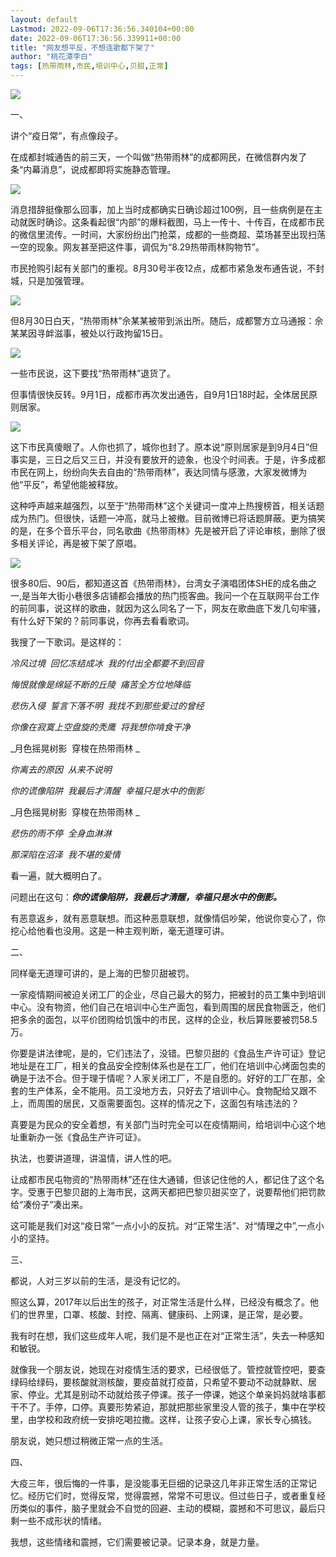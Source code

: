 ```yaml
---
layout: default
Lastmod: 2022-09-06T17:36:56.340104+00:00
date: 2022-09-06T17:36:56.339911+00:00
title: "网友想平反，不想连歌都下架了"
author: "桃花潭李白"
tags: [热带雨林,市民,培训中心,贝甜,正常]
---
```


![](https://images.weserv.nl/?url=https%3A//mmbiz.qpic.cn/mmbiz_jpg/ykwotKFPX0glQKbz6XZHrvnLSnmibjebiaow7ibfxsGocohI8icicV1nAw8qib5pI4ujqicVJs3MY8eMx5VcwHxHWkRBQ/640%3Fwx_fmt%3Djpeg)

  

一、

  

讲个“疫日常”，有点像段子。

  

在成都封城通告的前三天，一个叫做“热带雨林”的成都网民，在微信群内发了条“内幕消息”，说成都即将实施静态管理。

  

![](https://images.weserv.nl/?url=https%3A//mmbiz.qpic.cn/mmbiz_jpg/ykwotKFPX0glQKbz6XZHrvnLSnmibjebial8MicF3S8KZll5MQwwPVhf6AOkBvDl2PicWcYFJqK2xnR4RicicuSgo1iaw/640%3Fwx_fmt%3Djpeg)

  

消息措辞挺像那么回事，加上当时成都确实日确诊超过100例，且一些病例是在主动就医时确诊。这条看起很“内部”的爆料截图，马上一传十、十传百，在成都市民的微信里流传。一时间，大家纷纷出门抢菜，成都的一些商超、菜场甚至出现扫荡一空的现象。网友甚至把这件事，调侃为“8.29热带雨林购物节”。

市民抢购引起有关部门的重视。8月30号半夜12点，成都市紧急发布通告说，不封城，只是加强管理。

![](https://images.weserv.nl/?url=https%3A//mmbiz.qpic.cn/mmbiz_jpg/ykwotKFPX0glQKbz6XZHrvnLSnmibjebiawcZDuBCrKL1ib6GeWuNiboO5AibTNtYoI1w3JT4MtyHKCKzLRzzNOv1Gg/640%3Fwx_fmt%3Djpeg)

  

但8月30日白天，“热带雨林”佘某某被带到派出所。随后，成都警方立马通报：佘某某因寻衅滋事，被处以行政拘留15日。

  

![](https://images.weserv.nl/?url=https%3A//mmbiz.qpic.cn/mmbiz_jpg/ykwotKFPX0glQKbz6XZHrvnLSnmibjebiatsEOlfdyEEAv6GmI4ecCh3xibOpCO6t8NPcsUdeywB8xic8eRdJqKGkw/640%3Fwx_fmt%3Djpeg)

一些市民说，这下要找“热带雨林”退货了。

但事情很快反转。9月1日，成都市再次发出通告，自9月1日18时起，全体居民原则居家。

  

![](https://images.weserv.nl/?url=https%3A//mmbiz.qpic.cn/mmbiz_jpg/ykwotKFPX0glQKbz6XZHrvnLSnmibjebiaOQMzIPptZ3FXGU3HWMwPd8ibcpHyugdaj1qXyEM59jpP8DPpicRTVhjA/640%3Fwx_fmt%3Djpeg)

这下市民真傻眼了。人你也抓了，城你也封了。原本说“原则居家是到9月4日”但事实是，三日之后又三日，并没有要放开的迹象，也没个时间表。于是，许多成都市民在网上，纷纷向失去自由的“热带雨林”，表达同情与感激，大家发微博为他“平反”，希望他能被释放。

  

这种呼声越来越强烈，以至于“热带雨林”这个关键词一度冲上热搜榜首，相关话题成为热门。但很快，话题一冲高，就马上被撤。目前微博已将话题屏蔽。更为搞笑的是，在多个音乐平台，同名歌曲《热带雨林》先是被开启了评论审核，删除了很多相关评论，再是被下架了原唱。

  

![](https://images.weserv.nl/?url=https%3A//mmbiz.qpic.cn/mmbiz_jpg/ykwotKFPX0glQKbz6XZHrvnLSnmibjebiabic1ib328A6IAQOTlbPbRo6P3HI3NpBzRnhwkl5InD1Sy6OHe59MB4WA/640%3Fwx_fmt%3Djpeg)

  

很多80后、90后，都知道这首《热带雨林》，台湾女子演唱团体SHE的成名曲之一,是当年大街小巷很多店铺都会播放的热门揽客曲。我问一个在互联网平台工作的前同事，说这样的歌曲，就因为这么同名了一下，网友在歌曲底下发几句牢骚，有什么好下架的？前同事说，你再去看看歌词。

  

我搜了一下歌词。是这样的：

  

_冷风过境  回忆冻结成冰  我的付出全都要不到回音_

_悔恨就像是绵延不断的丘陵  痛苦全方位地降临_

_悲伤入侵  誓言下落不明  我找不到那些爱过的曾经_

_你像在寂寞上空盘旋的秃鹰  将我想你啃食干净_

_月色摇晃树影  穿梭在热带雨林 _

_你离去的原因  从来不说明_

_你的谎像陷阱  我最后才清醒  幸福只是水中的倒影_

  

_月色摇晃树影  穿梭在热带雨林 _

_悲伤的雨不停  全身血淋淋_

_那深陷在沼泽  我不堪的爱情_

  

看一遍，就大概明白了。

  

问题出在这句：_**你的谎像陷阱，我最后才清醒，幸福只是水中的倒影。**_

  

有恶意返乡，就有恶意联想。而这种恶意联想，就像情侣吵架，他说你变心了，你挖心给他看也没用。这是一种主观判断，毫无道理可讲。

  

二、

  

同样毫无道理可讲的，是上海的巴黎贝甜被罚。

  

一家疫情期间被迫关闭工厂的企业，尽自己最大的努力，把被封的员工集中到培训中心。没有物资，他们自己在培训中心生产面包，看到周围的居民食物匮乏，他们把多余的面包，以平价团购给饥饿中的市民，这样的企业，秋后算账要被罚58.5万。

  

你要是讲法律呢，是的，它们违法了，没错。巴黎贝甜的《食品生产许可证》登记地址是在工厂，相关的食品安全控制体系也是在工厂，他们在培训中心烤面包卖的确是于法不合。但于理于情呢？人家关闭工厂，不是自愿的。好好的工厂在那，全套的生产体系，全不能用。员工没地方去，只好去了培训中心。食物配给又跟不上，而周围的居民，又亟需要面包。这样的情况之下，这面包有啥违法的？

  

真要是为民众的安全着想，有关部门当时完全可以在疫情期间，给培训中心这个地址重新办一张《食品生产许可证》。

  

执法，也要讲道理，讲温情，讲人性的吧。

  

让成都市民屯物资的“热带雨林”还在住大通铺，但该记住他的人，都记住了这个名字。受惠于巴黎贝甜的上海市民，这两天都把巴黎贝甜买空了，说要帮他们把罚款给“凑份子”凑出来。

  

这可能是我们对这“疫日常”一点小小的反抗。对“正常生活”、对“情理之中”,一点小小的坚持。

  

三、

  

都说，人对三岁以前的生活，是没有记忆的。

  

照这么算，2017年以后出生的孩子，对正常生活是什么样，已经没有概念了。他们的世界里，口罩、核酸、封控、隔离、健康码、上网课，是正常，是必要。

  

我有时在想，我们这些成年人呢，我们是不是也正在对“正常生活”，失去一种感知和敏锐。

  

就像我一个朋友说，她现在对疫情生活的要求，已经很低了。管控就管控吧，要查绿码给绿码，要核酸就测核酸，要疫苗就打疫苗，只希望不要动不动就静默、居家、停业。尤其是别动不动就给孩子停课。孩子一停课，她这个单亲妈妈就啥事都干不了。手停，口停。真要形势紧迫，那就把那些家里没人管的孩子，集中在学校里，由学校和政府统一安排吃喝拉撒。这样，让孩子安心上课，家长专心搞钱。

  

朋友说，她只想过稍微正常一点的生活。

  

四、

  

大疫三年，很后悔的一件事，是没能事无巨细的记录这几年非正常生活的正常记忆。经历它们时，觉得反常，觉得震撼，常常不可思议。但过些日子，或者重复经历类似的事件，脑子里就会不自觉的回避、主动的模糊，震撼和不可思议，最后只剩一些不成形状的情绪。

  

我想，这些情绪和震撼，它们需要被记录。记录本身，就是力量。

